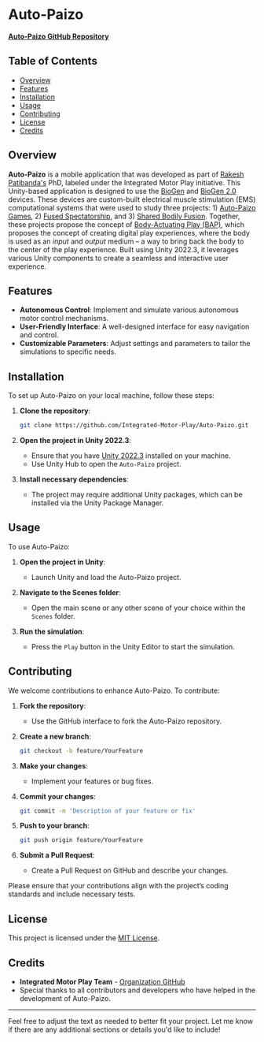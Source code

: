 # Auto-Paizo

**[Auto-Paizo GitHub Repository](https://github.com/Integrated-Motor-Play/Auto-Paizo)**

## Table of Contents

- [Overview](#overview)
- [Features](#features)
- [Installation](#installation)
- [Usage](#usage)
- [Contributing](#contributing)
- [License](#license)
- [Credits](#credits)

## Overview

**Auto-Paizo** is a mobile application that was developed as part of [Rakesh Patibanda's](https://rakeshpatibanda.com/) PhD, labeled under the Integrated Motor Play initiative. This Unity-based application is designed to use the [BioGen](https://github.com/Integrated-Motor-Play/bioGen-EMS) and [BioGen 2.0](https://github.com/Integrated-Motor-Play/bioGen-EMS-2.0) devices. These devices are custom-built electrical muscle stimulation (EMS) computational systems that were used to study three projects: 1) [Auto-Paizo Games](https://exertiongameslab.org/projects/auto-paizo-games), 2) [Fused Spectatorship](https://exertiongameslab.org/projects/fused-spectatorship), and 3) [Shared Bodily Fusion](https://dl.acm.org/doi/10.1145/3643834.3660723). Together, these projects propose the concept of [Body-Actuating Play (BAP)](https://dl.acm.org/doi/10.1145/3505270.3558367), which proposes the concept of creating digital play experiences, where the body is used as an _input_ and _output_ medium – a way to bring back the body to the center of the play experience. Built using Unity 2022.3, it leverages various Unity components to create a seamless and interactive user experience.

## Features

- **Autonomous Control**: Implement and simulate various autonomous motor control mechanisms.
- **User-Friendly Interface**: A well-designed interface for easy navigation and control.
- **Customizable Parameters**: Adjust settings and parameters to tailor the simulations to specific needs.

## Installation

To set up Auto-Paizo on your local machine, follow these steps:

1. **Clone the repository**:
   ```bash
   git clone https://github.com/Integrated-Motor-Play/Auto-Paizo.git
   ```
2. **Open the project in Unity 2022.3**:
   - Ensure that you have [Unity 2022.3](https://unity3d.com/get-unity/download/archive) installed on your machine.
   - Use Unity Hub to open the `Auto-Paizo` project.

3. **Install necessary dependencies**:
   - The project may require additional Unity packages, which can be installed via the Unity Package Manager.

## Usage

To use Auto-Paizo:

1. **Open the project in Unity**:
   - Launch Unity and load the Auto-Paizo project.

2. **Navigate to the Scenes folder**:
   - Open the main scene or any other scene of your choice within the `Scenes` folder.

3. **Run the simulation**:
   - Press the `Play` button in the Unity Editor to start the simulation.

## Contributing

We welcome contributions to enhance Auto-Paizo. To contribute:

1. **Fork the repository**:
   - Use the GitHub interface to fork the Auto-Paizo repository.

2. **Create a new branch**:
   ```bash
   git checkout -b feature/YourFeature
   ```

3. **Make your changes**:
   - Implement your features or bug fixes.

4. **Commit your changes**:
   ```bash
   git commit -m 'Description of your feature or fix'
   ```

5. **Push to your branch**:
   ```bash
   git push origin feature/YourFeature
   ```

6. **Submit a Pull Request**:
   - Create a Pull Request on GitHub and describe your changes.

Please ensure that your contributions align with the project’s coding standards and include necessary tests.

## License

This project is licensed under the [MIT License](LICENSE.md).

## Credits

- **Integrated Motor Play Team** - [Organization GitHub](https://github.com/Integrated-Motor-Play)
- Special thanks to all contributors and developers who have helped in the development of Auto-Paizo.

---

Feel free to adjust the text as needed to better fit your project. Let me know if there are any additional sections or details you'd like to include!

